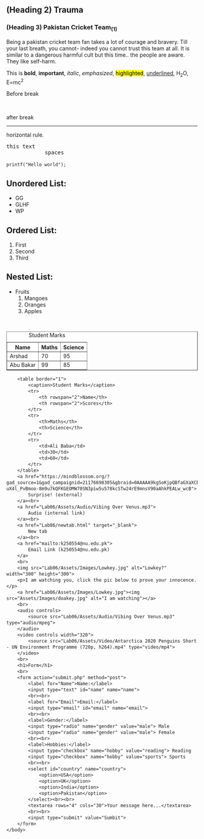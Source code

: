 <!DOCTYPE html>
<html>
    <head>
        <meta charset="UTF-8">
        <meta name="viewport" content="width=device-width, initial-scale=1.0">
        <title>Document</title>
    </head>
    <body>
        <h2>(Heading 2) Trauma</h2>
        <h3>(Heading 3) Pakistan Cricket Team<sub>(1)</sub></h3>
        <p>Being a pakistan cricket team fan takes a lot of courage and bravery. Till your last breath, you cannot- indeed you cannot trust this team at all.
             It is similar to a dangerous harmful cult but this time.. the people are aware. They like self-harm.</p>
        <p>This is <b>bold</b>, <strong>important</strong>, <i>italic</i>, <em>emphasized</em>, <mark>highlighted</mark>, <u>underlined</u>, H<sub>2</sub>O, E=mc<sup>2</sup> </p>
        <p>Before break</p><br><p>after break</p>
        <hr>
        <p>horizontal rule.</p>
        <pre>this text 
            spaces</pre>
        <code>printf("Hello world");</code>
        <h2>Unordered List:</h2>
        <ul>
            <li>GG</li>
            <li>GLHF</li>
            <li>WP</li>
        </ul>
        <h2>Ordered List:</h2>
        <ol>
            <li>First</li>
            <li>Second</li>
            <li>Third</li>
        </ol>
        <h2>Nested List:</h2>
        <ul>
            <li>Fruits
                <ol>
                    <li>Mangoes</li>
                    <li>Oranges</li>
                    <li>Apples</li>
                </ol>
            </li>
        </ul>
        <br>
        <table border="1">
            <caption>Student Marks</caption>
            <tr>
                <th>Name</th>
                <th>Maths</th>
                <th>Science</th>
            </tr>
            <tr>
                <td>Arshad</td>
                <td>70</td>
                <td>95</td>
            </tr>
            <tr>
                <td>Abu Bakar</td>
                <td>99</td>
                <td>85</td>
            </tr>
        </table>

        <table border="1">
            <caption>Student Marks</caption>
            <tr>
                <th rowspan="2">Name</th>
                <th rowspan="2">Scores</th>
            </tr>
            <tr>
                <th>Maths</th>
                <th>Science</th>
            </tr>
            <tr>
                <td>Ali Baba</td>
                <td>30</td>
                <td>60</td>
            </tr>
        </table>
        <a href="https://mindblossom.org/?gad_source=1&gad_campaignid=21176698305&gbraid=0AAAAA9kgSoKjpQBfaGXaXCbzLYcbTC2O1&gclid=Cj0KCQjw3OjGBhDYARIsADd-uX4l_PvBmoo-8m9u7kQFKGEOMW70SN3piw5u578kcSTw24rE9mnsV90aAhkPEALw_wcB">
            Surprise! (external)
        </a><br>
        <a href="Lab06/Assets/Audio/Vibing Over Venus.mp3">
            Audio (internal link)
        </a><br>
        <a href="Lab06/newtab.html" target="_blank">
            New tab
        </a><br>
        <a href="mailto:k250554@nu.edu.pk">
            Email Link (k250554@nu.edu.pk)
        </a>
        <br>
        <img src="Lab06/Assets/Images/Lowkey.jpg" alt="Lowkey?" width="300" height="300">
        <p>I am watching you, click the pic below to prove your innocence.</p>
        <a href="Lab06/Assets/Images/Lowkey.jpg"><img src="Assets/Images/doakey.jpg" alt="I am watching"></a>
        <br>
        <audio controls>
            <source src="Lab06/Assets/Audio/Vibing Over Venus.mp3" type="audio/mpeg">
        </audio>
        <video controls width="320">
            <source src="Lab06/Assets/Video/Antarctica 2020 Penguins Short - UN Environment Programme (720p, h264).mp4" type="video/mp4">
        </video>
        <br>
        <h1>Form</h1>
        <br>
        <form action="submit.php" method="post">
            <label for="Name">Name:</label>
            <input type="text" id="name" name="name">
            <br><br>
            <label for="Email">Email:</label>
            <input type="email" id="email" name="email">
            <br><br>
            <label>Gender:</label>
            <input type="radio" name="gender" value="male"> Male
            <input type="radio" name="gender" value="male"> Female
            <br><br>
            <label>Hobbies:</label>
            <input type="checkbox" name="hobby" value="reading"> Reading
            <input type="checkbox" name="hobby" value="sports"> Sports
            <br><br>
            <select id="country" name="country">
                <option>USA</option>
                <option>UK</option>
                <option>India</option>
                <option>Pakistan</option>
            </select><br><br>
            <textarea rows="4" cols="30">Your message here...</textarea>
            <br><br>
            <input type="submit" value="Sumbit">
        </form>
    </body>
</html>
